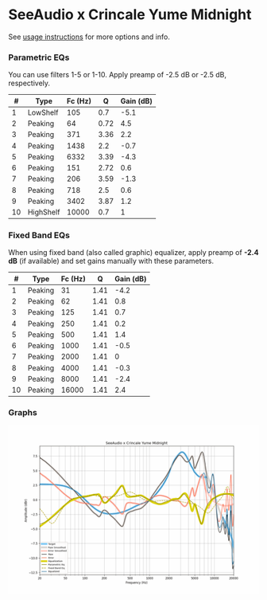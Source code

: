 # SeeAudio x Crincale Yume Midnight
See [usage instructions](https://github.com/jaakkopasanen/AutoEq#usage) for more options and info.

### Parametric EQs
You can use filters 1-5 or 1-10. Apply preamp of -2.5 dB or -2.5 dB, respectively.

|   # | Type      |   Fc (Hz) |    Q |   Gain (dB) |
|-----|-----------|-----------|------|-------------|
|   1 | LowShelf  |       105 | 0.7  |        -5.1 |
|   2 | Peaking   |        64 | 0.72 |         4.5 |
|   3 | Peaking   |       371 | 3.36 |         2.2 |
|   4 | Peaking   |      1438 | 2.2  |        -0.7 |
|   5 | Peaking   |      6332 | 3.39 |        -4.3 |
|   6 | Peaking   |       151 | 2.72 |         0.6 |
|   7 | Peaking   |       206 | 3.59 |        -1.3 |
|   8 | Peaking   |       718 | 2.5  |         0.6 |
|   9 | Peaking   |      3402 | 3.87 |         1.2 |
|  10 | HighShelf |     10000 | 0.7  |         1   |

### Fixed Band EQs
When using fixed band (also called graphic) equalizer, apply preamp of **-2.4 dB** (if available) and set gains manually with these parameters.

|   # | Type    |   Fc (Hz) |    Q |   Gain (dB) |
|-----|---------|-----------|------|-------------|
|   1 | Peaking |        31 | 1.41 |        -4.2 |
|   2 | Peaking |        62 | 1.41 |         0.8 |
|   3 | Peaking |       125 | 1.41 |         0.7 |
|   4 | Peaking |       250 | 1.41 |         0.2 |
|   5 | Peaking |       500 | 1.41 |         1.4 |
|   6 | Peaking |      1000 | 1.41 |        -0.5 |
|   7 | Peaking |      2000 | 1.41 |         0   |
|   8 | Peaking |      4000 | 1.41 |        -0.3 |
|   9 | Peaking |      8000 | 1.41 |        -2.4 |
|  10 | Peaking |     16000 | 1.41 |         2.4 |

### Graphs
![](./SeeAudio%20x%20Crincale%20Yume%20Midnight.png)
